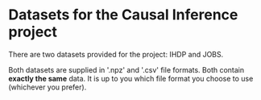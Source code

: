 # Datasets for the Causal Inference project

There are two datasets provided for the project: IHDP and JOBS.

Both datasets are supplied in '.npz' and '.csv' file formats. Both contain **exactly the same** data. It is up to you which file format you choose to use (whichever you prefer).